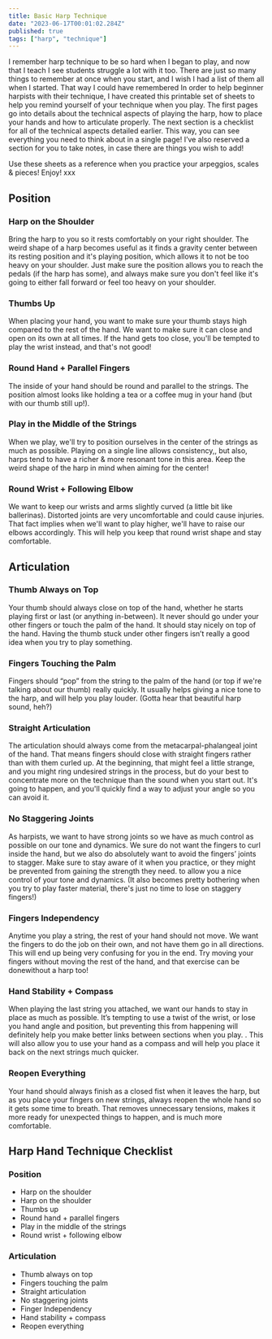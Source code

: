 ```yaml
---
title: Basic Harp Technique
date: "2023-06-17T00:01:02.284Z"
published: true
tags: ["harp", "technique"]
---
```


I remember harp technique to be so hard when I began to play, and now that I teach I see students struggle a lot with it too. There are just so many things to remember at once when you start, and I wish I had a list of them all when I started. That way I could have remembered In order to help beginner harpists with their technique, I have created this printable set of sheets to help you remind yourself of your technique when you play. The first pages go into details about the technical aspects of playing the harp, how to place your hands and how to articulate properly. The next section is a checklist for all of the technical aspects detailed earlier. This way, you can see everything you need to think about in a single page! I’ve also reserved a section for you to take notes, in case there are things you wish to add!

Use these sheets as a reference when you practice your arpeggios, scales & pieces! Enjoy! xxx

## Position

### Harp on the Shoulder

Bring the harp to you so it rests comfortably on your right shoulder. The weird shape of a harp becomes useful as it finds a gravity center between its resting position and it's playing position, which allows it to not be too heavy on your shoulder. Just make sure the position allows you to reach the pedals (if the harp has some), and always make sure you don't feel like it's going to either fall forward or feel too heavy on your shoulder.

### Thumbs Up

When placing your hand, you want to make sure your thumb stays high compared to the rest of the hand. We want to make sure it can close and open on its own at all times. If the hand gets too close, you'll be tempted to play the wrist instead, and that's not good!

### Round Hand + Parallel Fingers

The inside of your hand should be round and parallel to the strings. The position almost looks like holding a tea or a coffee mug in your hand (but with our thumb still up!).

### Play in the Middle of the Strings

When we play, we'll try to position ourselves in the center of the strings as much as possible.  Playing on a single line allows consistency,, but also, harps tend to have a richer & more resonant tone in this area. Keep the weird shape of the harp in mind when aiming for the center!

### Round Wrist + Following Elbow

We want to keep our wrists and arms slightly curved (a little bit like ballerinas). Distorted joints are very uncomfortable and could cause injuries. That fact implies when we'll want to play higher, we'll have to raise our elbows accordingly. This will help you keep that round wrist shape and stay comfortable.

## Articulation

### Thumb Always on Top

Your thumb should always close on top of the hand, whether he starts playing first or last (or anything in-between). It never should go under your other fingers or touch the palm of the hand. It should stay nicely on top of the hand. Having the thumb stuck under other fingers isn’t really a good idea when you try to play something.

### Fingers Touching the Palm

Fingers should “pop” from the string to the palm of the hand (or top if we're talking about our thumb) really quickly. It usually helps giving a nice tone to the harp, and will help you play louder. (Gotta hear that beautiful harp sound, heh?)

### Straight Articulation

The articulation should always come from the metacarpal-phalangeal joint of the hand. That means fingers should close with straight fingers rather than with them curled up. At the beginning, that might feel a little strange, and you might ring undesired strings in the process, but do your best to concentrate more on the technique than the sound when you start out. It's going to happen, and you'll quickly find a way to adjust your angle so you can avoid it.

### No Staggering Joints

As harpists, we want to have strong joints so we have as much control as possible on our tone and dynamics. We sure do not want the fingers to curl inside the hand, but we also do absolutely want to avoid the fingers’ joints to stagger. Make sure to stay aware of it when you practice, or they might be prevented from gaining the strength they need. to allow you a nice control of your tone and dynamics. (It also becomes pretty bothering when you try to play faster material, there's just no time to lose on staggery fingers!)

### Fingers Independency

Anytime you play a string, the rest of your hand should not move. We want the fingers to do the job on their own, and not have them go in all directions. This will end up being very confusing for you in the end. Try moving your fingers without moving the rest of the hand, and that exercise can be donewithout a harp too!

### Hand Stability + Compass

When playing the last string you attached, we want our hands to stay in place as much as possible. It’s tempting to use a twist of the wrist, or lose you hand angle and position, but preventing this from happening will definitely help you make better links between sections when you play. . This will also allow you to use your hand as a compass and will help you place it back on the next strings much quicker.

### Reopen Everything

Your hand should always finish as a closed fist when it leaves the harp, but as you place your fingers on new strings, always reopen the whole hand so it gets some time to breath. That removes unnecessary tensions, makes it more ready for unexpected things to happen, and is much more comfortable.

## Harp Hand Technique Checklist

### Position

- Harp on the shoulder
- Harp on the shoulder
- Thumbs up
- Round hand + parallel fingers
- Play in the middle of the strings
- Round wrist + following elbow

### Articulation

- Thumb always on top
- Fingers touching the palm
- Straight articulation
- No staggering joints
- Finger Independency
- Hand stability + compass
- Reopen everything